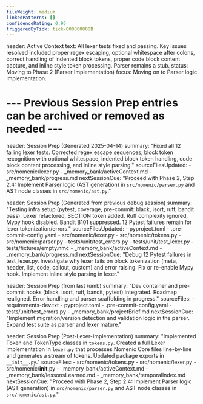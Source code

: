 ```yaml
---
fileWeight: medium
linkedPatterns: []
confidenceRating: 0.95
triggeredByTick: tick-000000000B
---
```


header: Active Context
  text: All lexer tests fixed and passing. Key issues resolved included proper regex escaping, optional whitespace after colons, correct handling of indented block tokens, proper code block content capture, and inline style token processing. Parser remains a stub.
  status: Moving to Phase 2 (Parser Implementation)
  focus: Moving on to Parser logic implementation.

# --- Previous Session Prep entries can be archived or removed as needed ---

header: Session Prep (Generated 2025-04-14)
  summary: "Fixed all 12 failing lexer tests. Corrected regex escape sequences, block token recognition with optional whitespace, indented block token handling, code block content processing, and inline style parsing."
  sourceFilesUpdated:
    - src/nomenic/lexer.py
    - _memory_bank/activeContext.md
    - _memory_bank/progress.md
  nextSessionCue: "Proceed with Phase 2, Step 2.4: Implement Parser logic (AST generation) in `src/nomenic/parser.py` and AST node classes in `src/nomenic/ast.py`."

header: Session Prep (Generated from previous debug session)
  summary: "Testing infra setup (pytest, coverage, pre-commit: black, isort, ruff, bandit pass). Lexer refactored, SECTION token added. Ruff complexity ignored, Mypy hook disabled. Bandit B101 suppressed. 12 Pytest failures remain for lexer tokenization/errors."
  sourceFilesUpdated:
    - pyproject.toml
    - .pre-commit-config.yaml
    - src/nomenic/lexer.py
    - src/nomenic/tokens.py
    - src/nomenic/parser.py
    - tests/unit/test_errors.py
    - tests/unit/test_lexer.py
    - tests/fixtures/empty.nmc
    - _memory_bank/activeContext.md
    - _memory_bank/progress.md
  nextSessionCue: "Debug 12 Pytest failures in test_lexer.py. Investigate why lexer fails on block tokenization (meta, header, list, code, callout, custom) and error raising. Fix or re-enable Mypy hook. Implement inline style parsing in lexer."

header: Session Prep (from last /umb)
  summary: "Dev container and pre-commit hooks (black, isort, ruff, bandit, pytest) integrated. Roadmap realigned. Error handling and parser scaffolding in progress."
  sourceFiles:
    - requirements-dev.txt
    - pyproject.toml
    - .pre-commit-config.yaml
    - tests/unit/test_errors.py
    - _memory_bank/projectBrief.md
  nextSessionCue: "Implement migration/version detection and validation logic in the parser. Expand test suite as parser and lexer mature."

header: Session Prep (Post-Lexer-Implementation)
  summary: "Implemented Token and TokenType classes in `tokens.py`. Created a full Lexer implementation in `lexer.py` that processes Nomenic Core files line-by-line and generates a stream of tokens. Updated package exports in `__init__.py`."
  sourceFiles:
    - src/nomenic/tokens.py
    - src/nomenic/lexer.py
    - src/nomenic/__init__.py
    - _memory_bank/activeContext.md
    - _memory_bank/lessonsLearned.md
    - _memory_bank/temporalIndex.md
  nextSessionCue: "Proceed with Phase 2, Step 2.4: Implement Parser logic (AST generation) in `src/nomenic/parser.py` and AST node classes in `src/nomenic/ast.py`." 